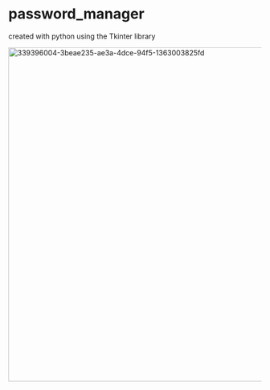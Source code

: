 # password_manager
created with python using the Tkinter library 

<img width="666" alt="339396004-3beae235-ae3a-4dce-94f5-1363003825fd" src="https://github.com/user-attachments/assets/ef18867f-55cb-4125-9ec8-472f5a320199" />
